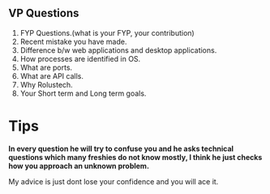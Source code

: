 ## VP Questions ##
1. FYP Questions.(what is your FYP, your contribution)
2. Recent mistake you have made.
3. Difference b/w web applications and desktop applications.
4. How processes are identified in OS.
5. What are ports.
6. What are API calls.
7. Why Rolustech.
8. Your Short term and Long term goals.

# Tips
**In every question he will try to confuse you and he asks technical questions which many freshies do not know mostly, I think he just checks how you approach an unknown problem.**

My advice is just dont lose your confidence and you will ace it.
